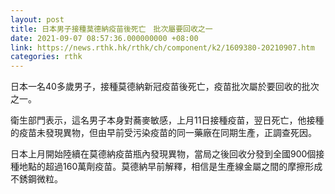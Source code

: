 ```yaml
---
layout: post
title: 日本男子接種莫德納疫苗後死亡　批次屬要回收之一
date: 2021-09-07 08:57:36.000000000 +08:00
link: https://news.rthk.hk/rthk/ch/component/k2/1609380-20210907.htm
categories: rthk
---
```


日本一名40多歲男子，接種莫德納新冠疫苗後死亡，疫苗批次屬於要回收的批次之一。

衛生部門表示，這名男子本身對蕎麥敏感，上月11日接種疫苗，翌日死亡，他接種的疫苗未發現異物，但由早前受污染疫苗的同一藥廠在同期生產，正調查死因。 

日本上月開始陸續在莫德納疫苗瓶內發現異物，當局之後回收分發到全國900個接種地點的超過160萬劑疫苗。莫德納早前解釋，相信是生產線金屬之間的摩擦形成不銹鋼微粒。
